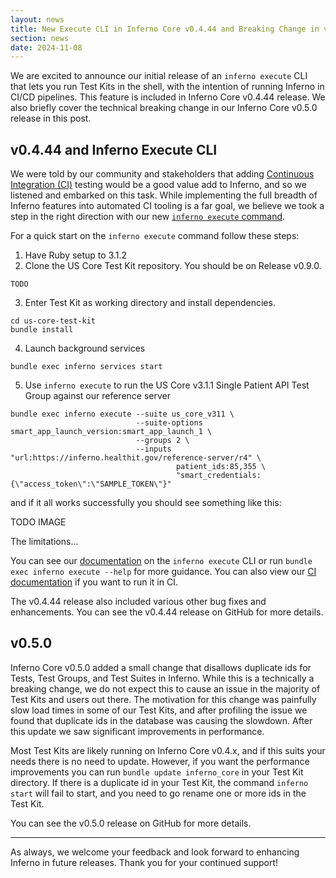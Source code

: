 ```yaml
---
layout: news
title: New Execute CLI in Inferno Core v0.4.44 and Breaking Change in v0.5.0
section: news
date: 2024-11-08
---
```


We are excited to announce our initial release of an `inferno execute` CLI that lets you run Test Kits
in the shell, with the intention of running Inferno in CI/CD pipelines. This feature is included in
Inferno Core v0.4.44 release. We also briefly cover the technical breaking change in our Inferno Core
v0.5.0 release in this post.

## v0.4.44 and Inferno Execute CLI

We were told by our community and stakeholders that adding
[Continuous Integration (CI)](https://github.com/resources/articles/devops/continuous-integration)
testing would be a good value add to Inferno, and so we listened and embarked on this task. While
implementing the full breadth of Inferno features into automated CI tooling is a far goal, we
believe we took a step in the right direction with our new [`inferno execute` command](/TODO).

For a quick start on the `inferno execute` command follow these steps:
 1. Have Ruby setup to 3.1.2
 2. Clone the US Core Test Kit repository. You should be on Release v0.9.0.
```
TODO
```
 3. Enter Test Kit as working directory and install dependencies.
```
cd us-core-test-kit
bundle install
```
 4. Launch background services
```
bundle exec inferno services start
```
 5. Use `inferno execute` to run the US Core v3.1.1 Single Patient API Test Group against our reference
server
```
bundle exec inferno execute --suite us_core_v311 \
                            --suite-options smart_app_launch_version:smart_app_launch_1 \
                            --groups 2 \
                            --inputs "url:https://inferno.healthit.gov/reference-server/r4" \
                                     patient_ids:85,355 \
                                     "smart_credentials:{\"access_token\":\"SAMPLE_TOKEN\"}"

```

and if it all works successfully you should see something like this:

TODO IMAGE

The limitations...


You can see our [documentation](/TODO) on the `inferno execute` CLI or run `bundle exec inferno execute --help`
for more guidance. You can also view our [CI documentation](/TODO) if you want to run it in CI.

The v0.4.44 release also included various other bug fixes and enhancements.
You can see the v0.4.44 release on GitHub for more details.

## v0.5.0

Inferno Core v0.5.0 added a small change that disallows duplicate ids for Tests, Test Groups, and Test
Suites in Inferno. While this is a technically a breaking change, we do not expect this to cause an
issue in the majority of Test Kits and users out there. The motivation for this change was painfully
slow load times in some of our Test Kits, and after profiling the issue we found that duplicate ids
in the database was causing the slowdown. After this update we saw significant improvements in performance.

Most Test Kits are likely running on Inferno Core v0.4.x, and if this suits your needs there is no need
to update. However, if you want the performance improvements you can run `bundle update inferno_core` in
your Test Kit directory. If there is a duplicate id in your Test Kit, the command `inferno start` will
fail to start, and you need to go rename one or more ids in the Test Kit.

You can see the v0.5.0 release on GitHub for more details.

---

As always, we welcome your feedback and look forward to enhancing Inferno in future
releases. Thank you for your continued support!
